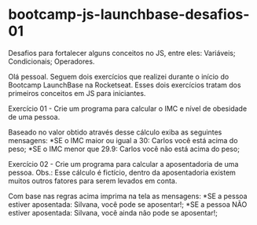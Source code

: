 # bootcamp-js-launchbase-desafios-01
Desafios para fortalecer alguns conceitos no JS, entre eles:  Variáveis; Condicionais; Operadores.

Olá pessoal. Seguem dois exercícios que realizei durante o início do Bootcamp LaunchBase na Rocketseat. Esses dois exercícios tratam dos primeiros conceitos em JS para iniciantes.

Exercício 01 - Crie um programa para calcular o IMC e nível de obesidade de uma pessoa.

Baseado no valor obtido através desse cálculo exiba as seguintes mensagens:
      *SE o IMC maior ou igual a 30: Carlos você está acima do peso;
      *SE o IMC menor que 29.9: Carlos você não está acima do peso;

Exercício 02 - Crie um programa para calcular a aposentadoria de uma pessoa.
Obs.: Esse cálculo é fictício, dentro da aposentadoria existem muitos outros fatores para serem levados em conta.

Com base nas regras acima imprima na tela as mensagens:
      *SE a pessoa estiver aposentada: Silvana, você pode se aposentar!;
      *SE a pessoa NÃO estiver aposentada: Silvana, você ainda não pode se aposentar!;
